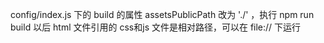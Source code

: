 config/index.js 下的 build 的属性 assetsPublicPath 改为 './' ，执行 npm run build 以后 html 文件引用的 css和js 文件是相对路径，可以在 file:// 下运行
